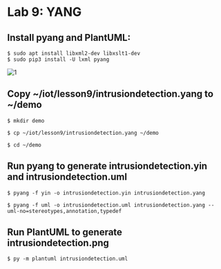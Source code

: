 # Lab 9: YANG

## Install pyang and PlantUML:
```
$ sudo apt install libxml2-dev libxslt1-dev
$ sudo pip3 install -U lxml pyang
```
![1](https://user-images.githubusercontent.com/94701716/236365674-b454c19e-f550-46c3-9f76-e979f06402c8.png)



## Copy ~/iot/lesson9/intrusiondetection.yang to ~/demo
```
$ mkdir demo
```


```
$ cp ~/iot/lesson9/intrusiondetection.yang ~/demo
```


```
$ cd ~/demo
```


## Run pyang to generate intrusiondetection.yin and intrusiondetection.uml
```
$ pyang -f yin -o intrusiondetection.yin intrusiondetection.yang
```


```
$ pyang -f uml -o intrusiondetection.uml intrusiondetection.yang --uml-no=stereotypes,annotation,typedef
```

## Run PlantUML to generate intrusiondetection.png
```
$ py -m plantuml intrusiondetection.uml
```
